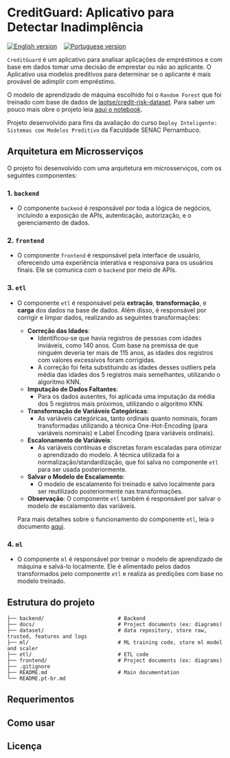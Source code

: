 # CreditGuard: Aplicativo para Detectar Inadimplência
[![English version](https://img.shields.io/badge/lang-en-red.svg)](README.md)
&nbsp;&nbsp;
[![Portuguese version](https://img.shields.io/badge/lang-pt--br-green.svg)](README.pt-br.md)

`CreditGuard` é um aplicativo para analisar aplicações de empréstimos e com base em dados tomar uma decisão de emprestar ou não ao aplicante. O Aplicativo usa modelos preditivos para determinar se o aplicante é mais provável de adimplir com empréstimo.

O modelo de aprendizado de máquina escolhido foi o `Random Forest` que foi treinado com base de dados de [laotse/credit-risk-dataset](https://www.kaggle.com/datasets/laotse/credit-risk-dataset). Para saber um pouco mais obre o projeto leia [aqui o notebook](/docs/notebook/notebook_default_loan.pt-br.ipynb).

Projeto desenvolvido para fins da avaliação do curso `Deploy Inteligente: Sistemas com Modelos Preditivo` da Faculdade SENAC Pernambuco.

## Arquitetura em Microsserviços

O projeto foi desenvolvido com uma arquitetura em microsserviços, com os seguintes componentes:

### 1. `backend`
- O componente `backend` é responsável por toda a lógica de negócios, incluindo a exposição de APIs, autenticação, autorização, e o gerenciamento de dados.

### 2. `frontend`
- O componente `frontend` é responsável pela interface de usuário, oferecendo uma experiência interativa e responsiva para os usuários finais. Ele se comunica com o `backend` por meio de APIs.

### 3. `etl`
- O componente `etl` é responsável pela **extração**, **transformação**, e **carga** dos dados na base de dados. Além disso, é responsável por corrigir e limpar dados, realizando as seguintes transformações:
    - **Correção das Idades**:
      - Identificou-se que havia registros de pessoas com idades inviáveis, como 140 anos. Com base na premissa de que ninguém deveria ter mais de 115 anos, as idades dos registros com valores excessivos foram corrigidas.
      - A correção foi feita substituindo as idades desses outliers pela média das idades dos 5 registros mais semelhantes, utilizando o algoritmo KNN.
    - **Imputação de Dados Faltantes**:
      - Para os dados ausentes, foi aplicada uma imputação da média dos 5 registros mais próximos, utilizando o algoritmo KNN.
    - **Transformação de Variáveis Categóricas**:
      - As variáveis categóricas, tanto ordinais quanto nominais, foram transformadas utilizando a técnica One-Hot-Encoding (para variáveis nominais) e Label Encoding (para variáveis ordinais).
    - **Escalonamento de Variáveis**:
      - As variáveis contínuas e discretas foram escaladas para otimizar o aprendizado do modelo. A técnica utilizada foi a normalização/standardização, que foi salva no componente `etl` para ser usada posteriormente.
    - **Salvar o Modelo de Escalamento**:
      - O modelo de escalamento foi treinado e salvo localmente para ser reutilizado posteriormente nas transformações.
    - **Observação**: O componente `etl` também é responsável por salvar o modelo de escalamento das variáveis.

    Para mais detalhes sobre o funcionamento do componente `etl`, leia o documento [aqui](/etl/README.pt-br.md).

### 4. `ml`
- O componente `ml` é responsável por treinar o modelo de aprendizado de máquina e salvá-lo localmente. Ele é alimentado pelos dados transformados pelo componente `etl` e realiza as predições com base no modelo treinado.

## Estrutura do projeto

```plaintext
├── backend/                        # Backend
├── docs/                           # Project documents (ex: diagrams)
├── dataset/                        # data repository, store raw, trusted, features and logs
├── ml/                             # ML training code, store ml model and scaler
├── etl/                            # ETL code
├── frontend/                       # Project documents (ex: diagrams)
├── .gitignore
├── README.md                       # Main documentation
└── README.pt-br.md  
```

## Requerimentos

## Como usar

## Licença